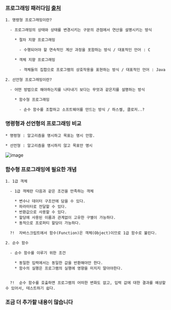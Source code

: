 ### 프로그래밍 패러다임 [출처](https://velog.io/@kyusung/%ED%95%A8%EC%88%98%ED%98%95-%ED%94%84%EB%A1%9C%EA%B7%B8%EB%9E%98%EB%B0%8D-%EC%9A%94%EC%95%BD)

```
1. 명령형 프로그래밍이란?
  
  - 프로그래밍의 상태와 상태를 변경시키는 구문의 관점에서 연산을 설명시키는 방식
  
    * 절차 지향 프로그래밍 
      
      - 수행되어야 할 연속적인 계산 과정을 포함하는 방식 / 대표적인 언어 : C
   
    * 객체 지향 프로그래밍
    
      - 객체들의 집합으로 프로그램의 상호작용을 표현하는 방식 / 대표적인 언어 : Java

2. 선언형 프로그래밍이란?

  - 어떤 방법으로 해야하는지를 나타내기 보다는 무엇과 같은지를 설명하는 방식
  
    * 함수형 프로그래밍
      
      - 순수 함수를 조합하고 소프트웨어를 만드는 방식 / 하스켈, 클로저..?
```

### 명령형과 선언형의 프로그래밍 비교

```
* 명령형 : 알고리즘을 명시하고 목표는 명시 안함.

* 선언형 : 알고리즘을 명시하지 않고 목표만 명시
```

![image](https://user-images.githubusercontent.com/43161245/94984430-c8598a80-0586-11eb-9460-ff7569e6ad1a.png)

### 함수형 프로그래밍에 필요한 개념

```
1. 1급 객체

  - 1급 객체란 다음과 같은 조건을 만족하는 객체
  
    * 변수나 데이터 구조안에 담을 수 있다.
    * 파라미터로 전달할 수 있다.
    * 반환값으로 사용할 수 있다.
    * 할당에 사용된 이름과 관계없이 고유한 구별이 가능하다.
    * 동적으로 프로퍼티 할당이 가능하다.

  ?!  자바스크립트에서 함수(Function)은 객체(Object)이므로 1급 함수로 불린다.
  
2. 순수 함수

  - 순수 함수를 이루기 위한 조건
  
    * 동일한 입력에서는 동일한 값을 반환해야만 한다.
    * 함수의 실행은 프로그램의 실행에 영향을 미치지 말아야한다.
  

  ?!  순수 함수를 호출하면 프로그램의 어떠한 변화도 없고, 입력 값에 대한 결과를 예상할 수 있어서, 테스트하기 쉽다.
```

### 조금 더 추가할 내용이 많습니다 
